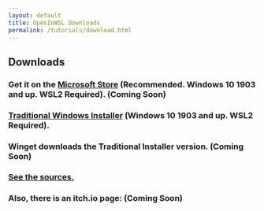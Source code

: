 ```yaml
---
layout: default
title: OpenInWSL Downloads
permalink: /tutorials/download.html
---
```


## Downloads

### Get it on the [Microsoft Store](https://www.microsoft.com/en-us/p/gwsl/9nl6kd1h33v3) (Recommended. Windows 10 1903 and up. WSL2 Required). (Coming Soon)

### [Traditional Windows Installer](https://github.com/Pololot64/OpenInWSL/releases/download/v1.2beta/OpenInWSL.Traditional.beta.1-2.release.x64.exe) (Windows 10 1903 and up. WSL2 Required).

### Winget downloads the Traditional Installer version. (Coming Soon)

### [See the sources.](https://github.com/Opticos/openinwsl-Source)

### Also, there is an itch.io page: (Coming Soon)
<!---
<iframe src="https://itch.io/embed/779749" width="552" height="167" frameborder="0"><a href="https://opticos.itch.io/gwsl">GWSL by Optico5</a></iframe>
-->
